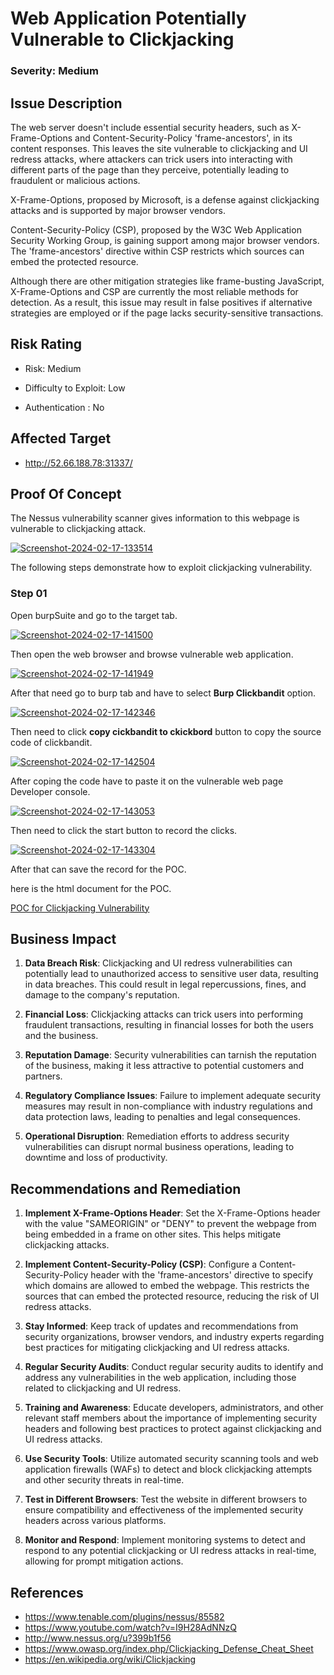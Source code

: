 ﻿# Web Application Potentially Vulnerable to Clickjacking

### Severity: Medium

## Issue Description
The web server doesn't include essential security headers, such as X-Frame-Options and Content-Security-Policy 'frame-ancestors', in its content responses. This leaves the site vulnerable to clickjacking and UI redress attacks, where attackers can trick users into interacting with different parts of the page than they perceive, potentially leading to fraudulent or malicious actions.

X-Frame-Options, proposed by Microsoft, is a defense against clickjacking attacks and is supported by major browser vendors.

Content-Security-Policy (CSP), proposed by the W3C Web Application Security Working Group, is gaining support among major browser vendors. The 'frame-ancestors' directive within CSP restricts which sources can embed the protected resource.

Although there are other mitigation strategies like frame-busting JavaScript, X-Frame-Options and CSP are currently the most reliable methods for detection. As a result, this issue may result in false positives if alternative strategies are employed or if the page lacks security-sensitive transactions.


## Risk Rating

-   Risk: Medium
    
-   Difficulty to Exploit: Low
    
-   Authentication : No

## Affected Target

- http://52.66.188.78:31337/


## Proof Of Concept

The Nessus vulnerability scanner gives information to this webpage is vulnerable to clickjacking attack.

<a href="https://ibb.co/7jf8THQ"><img src="https://i.ibb.co/FmrNf9X/Screenshot-2024-02-17-133514.png" alt="Screenshot-2024-02-17-133514" border=""></a>

The following steps demonstrate how to exploit clickjacking vulnerability.

### Step 01

Open burpSuite and go to the target tab.

<a href="https://ibb.co/G76Myd3"><img src="https://i.ibb.co/313F2TY/Screenshot-2024-02-17-141500.png" alt="Screenshot-2024-02-17-141500" border="0"></a>

Then open the web browser and browse vulnerable web application.

<a href="https://ibb.co/rHd9SBb"><img src="https://i.ibb.co/2dZJQz8/Screenshot-2024-02-17-141949.png" alt="Screenshot-2024-02-17-141949" border="0"></a>

After that need go to burp tab and have to select **Burp Clickbandit** option. 

<a href="https://ibb.co/XpnLxqd"><img src="https://i.ibb.co/bL4m5ky/Screenshot-2024-02-17-142346.png" alt="Screenshot-2024-02-17-142346" border="0"></a>

Then need to click **copy cickbandit to ckickbord** button to copy the source code of clickbandit.

<a href="https://ibb.co/nncyDTf"><img src="https://i.ibb.co/RB0KC1P/Screenshot-2024-02-17-142504.png" alt="Screenshot-2024-02-17-142504" border="0"></a>

After coping the code have to paste it on the vulnerable web page Developer console. 

<a href="https://ibb.co/DtXtvkd"><img src="https://i.ibb.co/HVvVbYZ/Screenshot-2024-02-17-143053.png" alt="Screenshot-2024-02-17-143053" border="0"></a>

Then need to click the start button to record the clicks.

<a href="https://ibb.co/DpssJ0X"><img src="https://i.ibb.co/6BVVMjh/Screenshot-2024-02-17-143304.png" alt="Screenshot-2024-02-17-143304" border="0"></a>

After that can save the record for the POC.

here is the html document for the POC.

[POC for Clickjacking    Vulnerability](https://github.com/AvishkaDP/Project_Midsommer/blob/main/clickjacked.html)

## Business Impact

1.  **Data Breach Risk**: Clickjacking and UI redress vulnerabilities can potentially lead to unauthorized access to sensitive user data, resulting in data breaches. This could result in legal repercussions, fines, and damage to the company's reputation.
    
2.  **Financial Loss**: Clickjacking attacks can trick users into performing fraudulent transactions, resulting in financial losses for both the users and the business.
    
3.  **Reputation Damage**: Security vulnerabilities can tarnish the reputation of the business, making it less attractive to potential customers and partners.
    
4.  **Regulatory Compliance Issues**: Failure to implement adequate security measures may result in non-compliance with industry regulations and data protection laws, leading to penalties and legal consequences.
    
5.  **Operational Disruption**: Remediation efforts to address security vulnerabilities can disrupt normal business operations, leading to downtime and loss of productivity.

## Recommendations and Remediation

1.  **Implement X-Frame-Options Header**: Set the X-Frame-Options header with the value "SAMEORIGIN" or "DENY" to prevent the webpage from being embedded in a frame on other sites. This helps mitigate clickjacking attacks.
    
2.  **Implement Content-Security-Policy (CSP)**: Configure a Content-Security-Policy header with the 'frame-ancestors' directive to specify which domains are allowed to embed the webpage. This restricts the sources that can embed the protected resource, reducing the risk of UI redress attacks.
    
3.  **Stay Informed**: Keep track of updates and recommendations from security organizations, browser vendors, and industry experts regarding best practices for mitigating clickjacking and UI redress attacks.
    
4.  **Regular Security Audits**: Conduct regular security audits to identify and address any vulnerabilities in the web application, including those related to clickjacking and UI redress.
    
5.  **Training and Awareness**: Educate developers, administrators, and other relevant staff members about the importance of implementing security headers and following best practices to protect against clickjacking and UI redress attacks.
    
6.  **Use Security Tools**: Utilize automated security scanning tools and web application firewalls (WAFs) to detect and block clickjacking attempts and other security threats in real-time.
    
7.  **Test in Different Browsers**: Test the website in different browsers to ensure compatibility and effectiveness of the implemented security headers across various platforms.
    
8.  **Monitor and Respond**: Implement monitoring systems to detect and respond to any potential clickjacking or UI redress attacks in real-time, allowing for prompt mitigation actions.



## References

 - https://www.tenable.com/plugins/nessus/85582
 - https://www.youtube.com/watch?v=I9H28AdNNzQ
 - http://www.nessus.org/u?399b1f56
 - https://www.owasp.org/index.php/Clickjacking_Defense_Cheat_Sheet
 - https://en.wikipedia.org/wiki/Clickjacking


